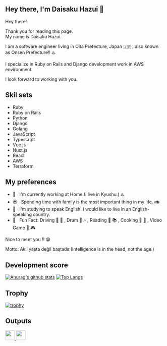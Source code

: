 ## Hey there, I'm Daisaku Hazui :wave:

Hey there!

Thank you for reading this page. \
My name is Daisaku Hazui.

I am a software engineer living in Oita Prefecture, Japan :jp: , also known as Onsen Prefecture:bangbang: :hotsprings:

I specialize in Ruby on Rails and Django development work in AWS environment.

I look forward to working with you.

## Skil sets

- Ruby
- Ruby on Rails
- Python
- Django
- Golang
- JavaScript
- Typescript
- Vue.js
- Nuxt.js
- React
- AWS
- Terraform

## My preferences

- :house_with_garden: &nbsp; I'm currently working at Home.(I live in Kyushu.) :hotsprings:
- :heart_eyes: &nbsp; Spending time with family is the most important thing in my life. :family:
- :seedling: &nbsp; I'm studying to speak English. I would like to live in an English-speaking country.
- :star2: &nbsp; Fun Fact: Driving :car: :mount_fuji: , Drum :drum: :notes: , Reading :book: :books: , Cooking :spaghetti: :meat_on_bone: , Video Game :iphone: :video_game:

Nice to meet you :bangbang: :grin:

Motto: Akıl yaşta değil baştadır.(Intelligence is in the head, not the age.)

## Development score

[![Anurag's github stats](https://github-readme-stats.vercel.app/api?username=daisakuhazui&count_private=true&theme=great-gatsby)](https://github.com/anuraghazra/github-readme-stats)
[![Top Langs](https://github-readme-stats.vercel.app/api/top-langs/?username=daisakuhazui&layout=compact&count_private=true&theme=great-gatsby)](https://github.com/anuraghazra/github-readme-stats)

## Trophy

[![trophy](https://github-profile-trophy.vercel.app/?username=daisakuhazui&theme=onedark)](https://github.com/ryo-ma/github-profile-trophy)

## Outputs

<p align="left">
  <a href="http://qiita.com/hz1_d">
    <img height="30" src="https://qiita-badge.apiapi.app/s/hz1_d/posts.svg" />
  </a>
  <//qiita.com/ryota21">
    <img height="30" src="https://qiita-badge.apiapi.app/s/hz1_d/contributions.svg" />
  </a>
</p>
